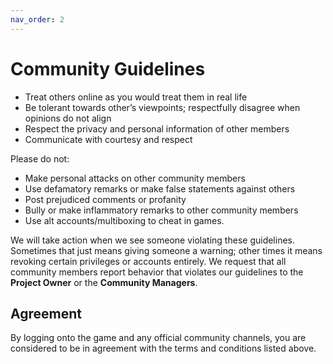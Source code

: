 ```yaml
---
nav_order: 2
---
```


# Community Guidelines

- Treat others online as you would treat them in real life
- Be tolerant towards other’s viewpoints; respectfully disagree when opinions do not align
- Respect the privacy and personal information of other members
- Communicate with courtesy and respect

Please do not:

- Make personal attacks on other community members
- Use defamatory remarks or make false statements against others
- Post prejudiced comments or profanity
- Bully or make inflammatory remarks to other community members
- Use alt accounts/multiboxing to cheat in games.

We will take action when we see someone violating these guidelines. Sometimes that just means giving someone a warning; other times it means revoking certain privileges or accounts entirely. We request that all community members report behavior that violates our guidelines to the **Project Owner** or the **Community Managers**.

## Agreement
By logging onto the game and any official community channels, you are considered to be in agreement with the terms and conditions listed above.